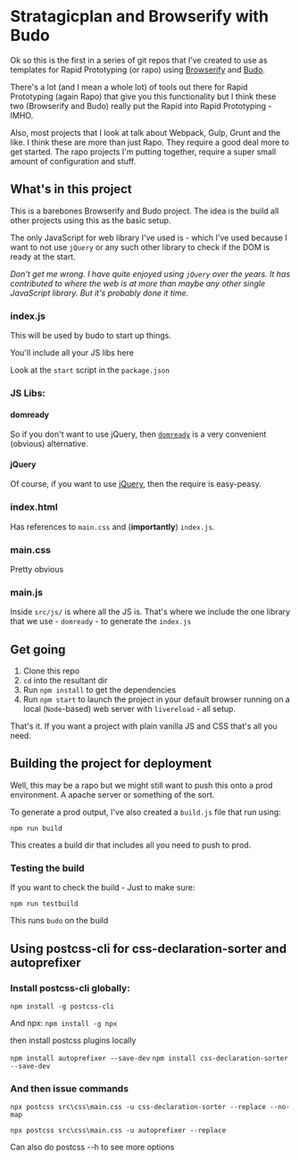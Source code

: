 # Stratagicplan and Browserify with Budo 
Ok so this is the first in a series of git repos that I've created to use as templates for Rapid Prototyping (or rapo) using [Browserify](http://browserify.org) and [Budo](https://github.com/mattdesl/budo).

There's a lot (and I mean a whole lot) of tools out there for Rapid Prototyping (again Rapo) that give you this functionality but I think these two (Browserify and Budo) really put the Rapid into Rapid Prototyping - IMHO.

Also, most projects that I look at talk about Webpack, Gulp, Grunt and the like. I think these are more than just Rapo. They require a good deal more to get started. The rapo projects I'm putting together, require a super small amount of configuration and stuff.

## What's in this project
This is a barebones Browserify and Budo project. The idea is the build all other projects using this as the basic setup.

The only JavaScript for web library I've used is - which I've used because I want to not use `jQuery` or any such other library to check if the DOM is ready at the start.

*Don't get me wrong. I have quite enjoyed using `jQuery` over the years. It has contributed to where the web is at more than maybe any other single JavaScript library. But it's probably done it time.*

### index.js
This will be used by budo to start up things.

You'll include all your JS libs here

Look at the `start` script in the `package.json`

### JS Libs:
#### domready
So if you don't want to use jQuery, then [`domready`](https://www.npmjs.com/package/domready) is a very convenient (obvious) alternative.

#### jQuery
Of course, if you want to use [jQuery](https://www.npmjs.com/package/jquery), then the require is easy-peasy. 

### index.html
Has references to `main.css` and (**importantly**) `index.js`.

### main.css
Pretty obvious

### main.js
Inside `src/js/` is where all the JS is. That's where we include the one library that we use - `domready` - to generate the `index.js`

## Get going
1. Clone this repo
2. `cd` into the resultant dir
3. Run `npm install` to get the dependencies
4. Run `npm start` to launch the project in your default browser running on a local (`Node`-based) web server with `livereload` - all setup.

That's it. If you want a project with plain vanilla JS and CSS that's all you need.

## Building the project for deployment
Well, this may be a rapo but we might still want to push this onto a prod environment. A apache server or something of the sort.

To generate a prod output, I've also created a `build.js` file that run using:
```
npm run build
```
This creates a build dir that includes all you need to push to prod.
### Testing the build
If you want to check the build - Just to make sure:
```
npm run testbuild
```
This runs `budo` on the build

## Using postcss-cli for css-declaration-sorter and autoprefixer

### Install postcss-cli globally:
`npm install -g postcss-cli`

And npx:
`npm install -g npx`

then install postcss plugins locally 

`npm install autoprefixer --save-dev`
`npm install css-declaration-sorter --save-dev`

### And then issue commands 
`npx postcss src\css\main.css -u css-declaration-sorter --replace --no-map`

`npx postcss src\css\main.css -u autoprefixer --replace`

Can also do postcss --h to see more options

